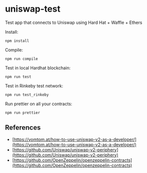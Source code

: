 # uniswap-test
Test app that connects to Uniswap using Hard Hat + Waffle + Ethers

Install:
```
npm install
```

Compile:
```
npm run compile
```

Test in local Hardhat blockchain:
```
npm run test
```

Test in Rinkeby test network:
```
npm run test_rinkeby
```

Run prettier on all your contracts:
```
npm run prettier
```

## References

* [https://vomtom.at/how-to-use-uniswap-v2-as-a-developer/](https://vomtom.at/how-to-use-uniswap-v2-as-a-developer/)
* [https://github.com/Uniswap/uniswap-v2-periphery](https://github.com/Uniswap/uniswap-v2-periphery)
* [https://github.com/OpenZeppelin/openzeppelin-contracts](https://github.com/OpenZeppelin/openzeppelin-contracts)
